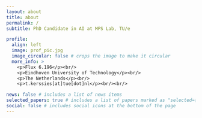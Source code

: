 ```yaml
---
layout: about
title: about
permalink: /
subtitle: PhD Candidate in AI at MPS Lab, TU/e

profile:
  align: left
  image: prof_pic.jpg
  image_circular: false # crops the image to make it circular
  more_info: >
    <p>Flux 6.196</p><br/>
    <p>Eindhoven University of Technology</p><br/>
    <p>The Netherlands</p><br/>
    <p>t.kerssies[at]tue[dot]nl</p><br/><br/>

news: false # includes a list of news items
selected_papers: true # includes a list of papers marked as "selected={true}"
social: false # includes social icons at the bottom of the page
---
```

